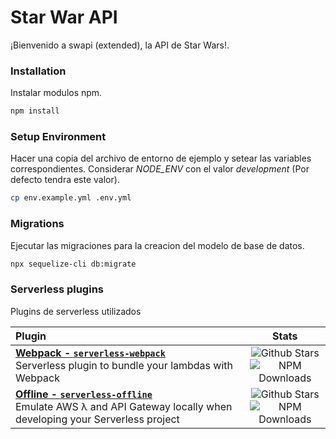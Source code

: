 # Star War API

¡Bienvenido a swapi (extended), la API de Star Wars!.

### Installation 

Instalar modulos npm.

```sh
npm install
```

### Setup Environment

Hacer una copia del archivo de entorno de ejemplo y setear las variables correspondientes.
Considerar *NODE_ENV* con el valor *development* (Por defecto tendra este valor).

```sh
cp env.example.yml .env.yml
```

### Migrations

Ejecutar las migraciones para la creacion del modelo de base de datos.

```sh
npx sequelize-cli db:migrate 
```

### Serverless plugins

Plugins de serverless utilizados

| Plugin | Stats |
|:---------------------------|:-----------:|
| **[Webpack - `serverless-webpack`](https://github.com/serverless-heaven/serverless-webpack)** <br/> Serverless plugin to bundle your lambdas with Webpack | ![Github Stars](https://img.shields.io/github/stars/serverless-heaven/serverless-webpack.svg?label=Stars&style=for-the-badge) <br/> ![NPM Downloads](https://img.shields.io/npm/dt/serverless-webpack.svg?label=Downloads&style=for-the-badge)|
| **[Offline - `serverless-offline`](https://github.com/dherault/serverless-offline)** <br/> Emulate AWS λ and API Gateway locally when developing your Serverless project | ![Github Stars](https://img.shields.io/github/stars/dherault/serverless-offline.svg?label=Stars&style=for-the-badge) <br/> ![NPM Downloads](https://img.shields.io/npm/dt/serverless-offline.svg?label=Downloads&style=for-the-badge)|
